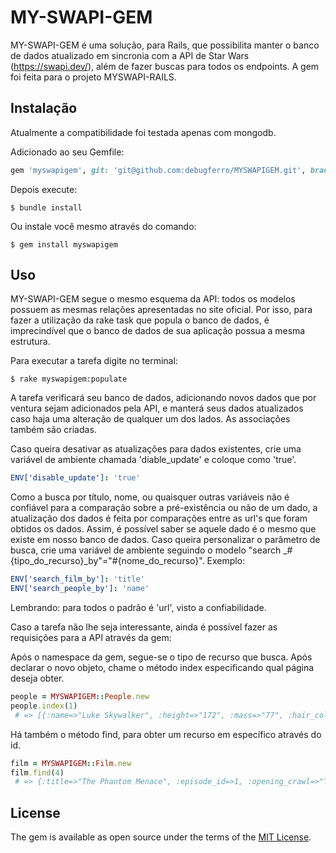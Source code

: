 # MY-SWAPI-GEM

MY-SWAPI-GEM é uma solução, para Rails, que possibilita manter o banco de dados atualizado em sincronia com a API de Star Wars (https://swapi.dev/), além de fazer buscas para todos os endpoints. A gem foi feita para o projeto MYSWAPI-RAILS.

## Instalação

Atualmente a compatibilidade foi testada apenas com mongodb.

Adicionado ao seu Gemfile:
```ruby
gem 'myswapigem', git: 'git@github.com:debugferro/MYSWAPIGEM.git', branch: 'master'
```

Depois execute:

    $ bundle install

Ou instale você mesmo através do comando:

    $ gem install myswapigem

## Uso

MY-SWAPI-GEM segue o mesmo esquema da API: todos os modelos possuem as mesmas relações apresentadas no site oficial. Por isso, para fazer a utilização da rake task que popula o banco de dados, é imprecindível que o banco de dados de sua aplicação possua a mesma estrutura.

Para executar a tarefa digite no terminal:

    $ rake myswapigem:populate

A tarefa verificará seu banco de dados, adicionando novos dados que por ventura sejam adicionados pela API, e manterá seus dados atualizados caso haja uma alteração de qualquer um dos lados. As associações também são criadas.

Caso queira desativar as atualizações para dados existentes, crie uma variável de ambiente chamada 'diable_update' e coloque como 'true'.
```yml
ENV['disable_update']: 'true'
```

Como a busca por título, nome, ou quaisquer outras variáveis não é confiável para a comparação sobre a pré-existência ou não de um dado, a atualização dos dados é feita por comparações entre as url's que foram obtidos os dados. Assim, é possível saber se aquele dado é o mesmo que existe em nosso banco de dados. Caso queira personalizar o parâmetro de busca, crie uma variável de ambiente seguindo o modelo "search _#{tipo_do_recurso}_by"="#{nome_do_recurso}".
Exemplo:
```yml
ENV['search_film_by']: 'title'
ENV['search_people_by']: 'name'
```
Lembrando: para todos o padrão é 'url', visto a confiabilidade.

Caso a tarefa não lhe seja interessante, ainda é possível fazer as requisições para a API através da gem:

Após o namespace da gem, segue-se o tipo de recurso que busca. Após declarar o novo objeto, chame o método index especificando qual página deseja obter.

```ruby
people = MYSWAPIGEM::People.new
people.index(1)
 # => [{:name=>"Luke Skywalker", :height=>"172", :mass=>"77", :hair_color=>"blond", :skin_color=>"fair", :eye_color=>"blue", :birth_year=>"19BBY", :gender=>"male", :homeworld=>"http://swapi.dev/api/planets/1/", :films=>["http://swapi.dev/api/films/1/", "http://swapi.dev/api/films/2/", "http://swapi.dev/api/films/3/", "http://swapi.dev/api/films/6/"] ...
```
Há também o método find, para obter um recurso em específico através do id.

```ruby
film = MYSWAPIGEM::Film.new
film.find(4)
 # => {:title=>"The Phantom Menace", :episode_id=>1, :opening_crawl=>"Turmoil has engulfed the\r\nGalactic Republic. The taxation\r\nof trade routes to outlying star\r\nsystems is in dispute.\r\n\r\nHoping to resolve the matter\r\nwith a blockade of deadly\r\nbattleships, the greedy Trade\r\nFederation has stopped all\r\nshipping to the small planet\r\nof Naboo.\r\n\r\nWhile the Congress of the\r\nRepublic endlessly debates\r\nthis alarming chain of events,\r\nthe Supreme Chancellor has\r\nsecretly dispatched two Jedi\r\nKnights, the guardians of\r\npeace and justice in the\r\ngalaxy, to settle the conflict....", :director=>"George Lucas", :producer=>"Rick McCallum", :release_date=>"1999-05-19" ...
```

## License

The gem is available as open source under the terms of the [MIT License](https://opensource.org/licenses/MIT).

